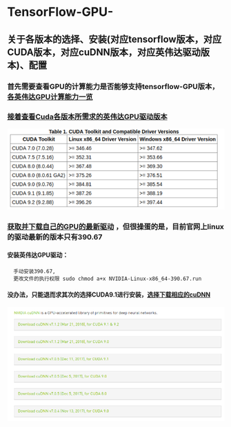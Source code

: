 TensorFlow-GPU-
===============================
关于各版本的选择、安装(对应tensorflow版本，对应CUDA版本，对应cuDNN版本，对应英伟达驱动版本)、配置
-------------------------------

### 首先需要查看GPU的计算能力是否能够支持tensorflow-GPU版本，[各英伟达GPU计算能力一览](https://developer.nvidia.com/cuda-gpus)

### [接着查看Cuda各版本所需求的英伟达GPU驱动版本](https://docs.nvidia.com/cuda/cuda-toolkit-release-notes/index.html)

![image](https://github.com/HEIDIES/TensorFlow-GPU-/blob/master/tabel-one.png)

### [获取并下载自己的GPU的最新驱动](https://www.nvidia.cn/Download/index.aspx?lang=cn) ，但很操蛋的是，目前官网上linux的驱动最新的版本只有390.67

#### 安装英伟达GPU驱动：
      手动安装390.67,
      更改文件的执行权限 sudo chmod a+x NVIDIA-Linux-x86_64-390.67.run
    

#### 没办法，只能退而求其次的选择CUDA9.1进行安装，[选择下载相应的cuDNN](https://developer.nvidia.com/rdp/cudnn-archive)

![image](https://github.com/HEIDIES/TensorFlow-GPU-/blob/master/tabel-two.png)


